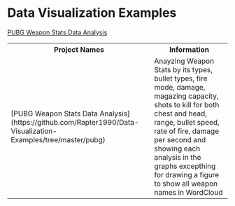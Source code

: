 # Data Visualization Examples
[PUBG Weapon Stats Data Analysis](https://github.com/Rapter1990/Data-Visualization-Examples/tree/master/pubg)
<table>
  <tr>
    <th>Project Names</th>
    <th>Information</th>
  </tr>
  <tr>
    <td>[PUBG Weapon Stats Data Analysis](https://github.com/Rapter1990/Data-Visualization-Examples/tree/master/pubg)</td>
    <td>Anayzing Weapon Stats by its types, bullet types, fire mode, damage, magazing capacity, shots to kill for both chest and head, range, bullet speed, rate of fire, damage per second and showing each analysis in the graphs excepthing for drawing a figure to show all weapon names in WordCloud</td>
  </tr>
</table>
